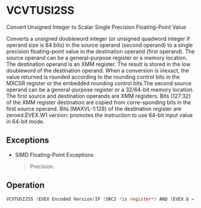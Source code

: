 # VCVTUSI2SS

Convert Unsigned Integer to Scalar Single Precision Floating-Point Value

Converts a unsigned doubleword integer (or unsigned quadword integer if operand size is 64 bits) in the source operand (second operand) to a single precision floating-point value in the destination operand (first operand).
The source operand can be a general-purpose register or a memory location.
The destination operand is an XMM register.
The result is stored in the low doubleword of the destination operand.
When a conversion is inexact, the value returned is rounded according to the rounding control bits in the MXCSR register or the embedded rounding control bits.The second source operand can be a general-purpose register or a 32/64-bit memory location.
The first source and destination operands are XMM registers.
Bits (127:32) of the XMM register destination are copied from corre-sponding bits in the first source operand.
Bits (MAXVL-1:128) of the destination register are zeroed.EVEX.W1 version: promotes the instruction to use 64-bit input value in 64-bit mode.

## Exceptions

- SIMD Floating-Point Exceptions
  > Precision.

## Operation

```C
VCVTUSI2SS (EVEX Encoded Version)IF (SRC2 *is register*) AND (EVEX.b = 1) THENSET_ROUNDING_MODE_FOR_THIS_INSTRUCTION(EVEX.RC);ELSE SET_ROUNDING_MODE_FOR_THIS_INSTRUCTION(MXCSR.RC);FI;IF 64-Bit Mode And OperandSize = 64THENDEST[31:0] := Convert_UInteger_To_Single_Precision_Floating_Point(SRC[63:0]);ELSEDEST[31:0] := Convert_UInteger_To_Single_Precision_Floating_Point(SRC[31:0]);FI;DEST[127:32] := SRC1[127:32]DEST[MAXVL-1:128] := 0Intel C/C++ Compiler Intrinsic EquivalentVCVTUSI2SS __m128 _mm_cvtu32_ss( __m128 s, unsigned a);VCVTUSI2SS __m128 _mm_cvt_roundu32_ss( __m128 s, unsigned a, int r);VCVTUSI2SS __m128 _mm_cvtu64_ss( __m128 s, unsigned __int64 a);
```
